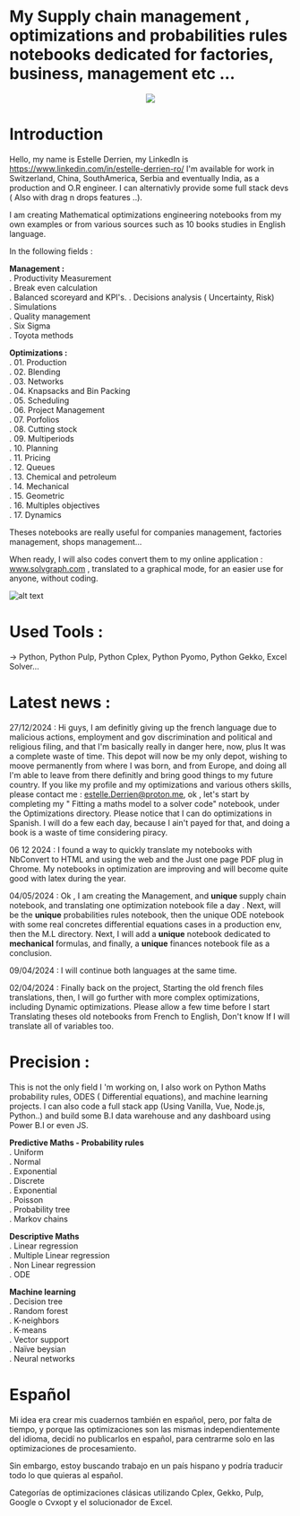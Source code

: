 # My Supply chain management , optimizations and probabilities rules notebooks dedicated for factories, business, management etc ...
<p align="center" >
  <img  src="https://github.com/estellederrien/python-data-science/blob/master/operationsresearch.png" >
</p>

# Introduction

Hello, my name is Estelle Derrien, my LinkedIn is https://www.linkedin.com/in/estelle-derrien-ro/
I'm available for work in Switzerland, China, SouthAmerica, Serbia and eventually India, as a production and O.R engineer. I can alternativly provide some full stack devs ( Also with drag n drops features ..).

I am creating Mathematical optimizations engineering notebooks from my own examples or from various sources such
as 10 books studies in English language.

In the following fields :

<b>Management :</b><br>
. Productivity Measurement<br>
. Break even calculation<br>
. Balanced scoreyard and KPI's.
. Decisions analysis ( Uncertainty, Risk)<br>
. Simulations<br>
. Quality management<br>
. Six Sigma<br>
. Toyota methods<br>


<b>Optimizations :</b><br>
. 01. Production<br>
. 02. Blending <br>
. 03. Networks <br>
. 04. Knapsacks and Bin Packing <br>
. 05. Scheduling <br>
. 06. Project Management<br>
. 07. Porfolios<br>
. 08. Cutting stock<br>
. 09. Multiperiods <br>
. 10. Planning<br>
. 11. Pricing<br>
. 12. Queues<br>
. 13. Chemical and petroleum<br>
. 14. Mechanical<br>
. 15. Geometric<br>
. 16. Multiples objectives<br>
. 17. Dynamics<br>

Theses notebooks are really useful for companies management, factories management, shops management...

When ready, I will also codes convert them to my online application : www.solvgraph.com , translated to a graphical mode, for an easier use for anyone, without coding.


![alt text](http://www.solvgraph.com/static/img/output-onlinepngtools.213abb5a.png)


# Used Tools :
-> Python, Python Pulp, Python Cplex, Python Pyomo, Python Gekko, Excel Solver...

# Latest news : 

27/12/2024 : Hi guys, I am definitly giving up the french language due to malicious actions, employment and gov discrimination and political and religious filing, and that I'm basically really in danger here, now, plus It was a complete waste of time. This depot will now be my only depot, wishing to moove permanently from where I was born, and from Europe, and doing all I'm able to leave from there definitly and bring good things to my future country. If you like my profile and my optimizations and various others skills, please contact me : estelle.Derrien@proton.me, ok , let's start by completing my " Fitting a maths model to a solver code" notebook, under the Optimizations directory. Please notice that I can do optimizations in Spanish. I will do a few each day, because I ain't payed for that, and doing a book is a waste of time considering piracy.

06 12 2024 : I found a way to quickly translate my notebooks with NbConvert to HTML and using the web and the Just one page PDF plug in Chrome. My notebooks in optimization are improving and will become quite good with latex during the year.

04/05/2024 : Ok , I am creating the Management, and <b> unique </b> supply chain notebook, and translating one optimization notebook file a day . Next, will be the <b>unique</b> probabilities rules notebook, then the unique ODE notebook with some real concretes differential equations cases in a production env, then the M.L directory. Next, I will add a <b>unique</b> notebook dedicated to <b>mechanical</b> formulas, and finally, a <b>unique</b> finances notebook file as a conclusion.

09/04/2024 : I will continue both languages at the same time.

02/04/2024 : Finally back on the project, Starting the old french files translations, then, I will go further with more complex optimizations, including Dynamic optimizations. Please allow a few time before I start Translating theses old notebooks from French to English, Don't know If I will translate all of variables too.

# Precision :
This is not the only field I 'm working on, I also work on Python Maths probability rules, ODES ( Differential equations), and machine learning projects. I can also code a full stack app (Using Vanilla, Vue, Node.js,  Python..) and build some B.I data warehouse and any dashboard using Power B.I or even JS.

<b>Predictive Maths - Probability rules</b><br>
. Uniform<br>
. Normal<br>
. Exponential<br>
. Discrete<br>
. Exponential<br>
. Poisson<br>
. Probability tree<br>
. Markov chains

<b>Descriptive Maths</b><br>
. Linear regression<br>
. Multiple Linear regression<br>
. Non Linear regression <br>
. ODE<br>

<b>Machine learning</b><br>
. Decision tree<br>
. Random forest<br>
. K-neighbors <br>
. K-means<br>
. Vector support<br>
. Naïve beysian<br>
. Neural networks<br>



# Español

Mi idea era crear mis cuadernos también en español, pero, por falta de tiempo, y porque las optimizaciones son las mismas independientemente del idioma, decidí no publicarlos en español, para centrarme solo en las optimizaciones de procesamiento.

Sin embargo, estoy buscando trabajo en un país hispano y podría traducir todo lo que quieras al español.

Categorías de optimizaciones clásicas utilizando Cplex, Gekko, Pulp, Google o Cvxopt y el solucionador de Excel.



